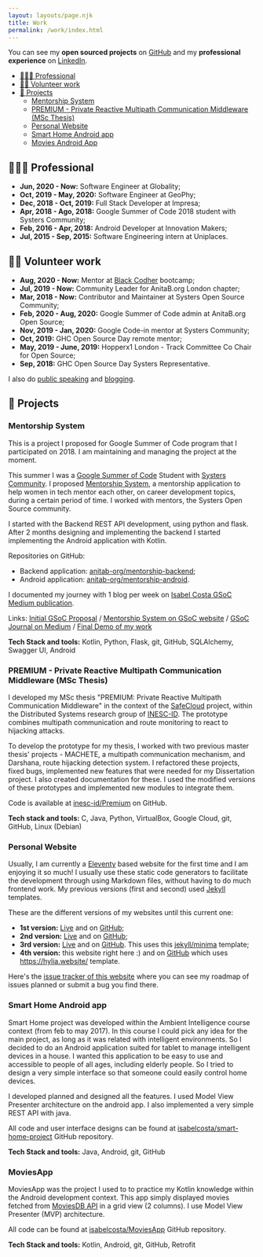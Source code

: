 ```yaml
---
layout: layouts/page.njk
title: Work
permalink: /work/index.html
---
```


You can see my **open sourced projects** on [GitHub](https://github.com/isabelcosta) and my **professional experience** on [LinkedIn](https://www.linkedin.com/in/isabelcmdcosta).

- [👩🏾‍💻 Professional](#heading-professional)
- [👐🏾 Volunteer work](#heading-volunteer-work)
- [🚧 Projects](#heading-projects)
    - [Mentorship System](#heading-mentorship-system)
    - [PREMIUM - Private Reactive Multipath Communication Middleware (MSc Thesis)](#heading-premium-private-reactive-multipath-communication-middleware-(msc-thesis))
    - [Personal Website](#heading-personal-website)
    - [Smart Home Android app](#heading-smart-home-android-app)
    - [Movies Android App](#heading-moviesapp)

## 👩🏾‍💻 Professional

- **Jun, 2020 - Now:** Software Engineer at Globality;
- **Oct, 2019 - May, 2020:** Software Engineer at GeoPhy;
- **Dec, 2018 - Oct, 2019:** Full Stack Developer at Impresa;
- **Apr, 2018 - Ago, 2018:** Google Summer of Code 2018 student with Systers Community;
- **Feb, 2016 - Apr, 2018:** Android Developer at Innovation Makers;
- **Jul, 2015 - Sep, 2015:** Software Engineering intern at Uniplaces.

## 👐🏾 Volunteer work

- **Aug, 2020 - Now:** Mentor at [Black Codher](https://blackcodher.com/) bootcamp;
- **Jul, 2019 - Now:** Community Leader for AnitaB.org London chapter;
- **Mar, 2018 - Now:** Contributor and Maintainer at Systers Open Source Community;
- **Feb, 2020 - Aug, 2020:** Google Summer of Code admin at AnitaB.org Open Source;
- **Nov, 2019 - Jan, 2020:** Google Code-in mentor at Systers Community;
- **Oct, 2019:** GHC Open Source Day remote mentor;
- **May, 2019 - June, 2019:** Hopperx1 London - Track Committee Co Chair for Open Source;
- **Sep, 2018:** GHC Open Source Day Systers Representative.

I also do [public speaking](/talks/) and [blogging](/posts/).

## 🚧 Projects

### Mentorship System

This is a project I proposed for Google Summer of Code program that I participated on 2018. I am maintaining and managing the project at the moment.

This summer I was a [Google Summer of Code](https://summerofcode.withgoogle.com) Student with [Systers Community](https://github.com/systers). I proposed [Mentorship System](https://summerofcode.withgoogle.com/archive/2018/projects/6592097335377920/), a mentorship application to help women in tech mentor each other, on career development topics, during a certain period of time. I worked with mentors, the Systers Open Source community.

I started with the Backend REST API development, using python and flask. After 2 months designing and implementing the backend I started implementing the Android application with Kotlin.

Repositories on GitHub:
- Backend application: [anitab-org/mentorship-backend](https://github.com/anitab-org/mentorship-backend);
- Android application: [anitab-org/mentorship-android](https://github.com/anitab-org/mentorship-android).

I documented my journey with 1 blog per week on [Isabel Costa GSoC Medium publication](https://medium.com/isabel-costa-gsoc). 

Links: [Initial GSoC Proposal]() / [Mentorship System on GSoC website](https://summerofcode.withgoogle.com/archive/2018/projects/6592097335377920/) / [GSoC Journal on Medium](https://medium.com/isabel-costa-gsoc) / [Final Demo of my work](https://www.youtube.com/watch?v=xRZrdR47R-w)

**Tech Stack and tools:** Kotlin, Python, Flask, git, GitHub, SQLAlchemy, Swagger UI, Android

### PREMIUM - Private Reactive Multipath Communication Middleware (MSc Thesis)

I developed my MSc thesis "PREMIUM: Private Reactive Multipath Communication Middleware" in the context of the [SafeCloud](https://www.safecloud-project.eu/) project, within the Distributed Systems research group of [INESC-ID](https://www.inesc-id.pt/). The prototype combines multipath communication and route monitoring to react to hijacking attacks.

To develop the prototype for my thesis, I worked with two previous master thesis' projects - MACHETE, a multipath communication mechanism, and Darshana, route hijacking detection system. I refactored these projects, fixed bugs, implemented new features that were needed for my Dissertation project. I also created documentation for these.
I used the modified versions of these prototypes and implemented new modules to integrate them.

Code is available at [inesc-id/Premium](https://github.com/inesc-id/Premium) on GitHub.

**Tech stack and tools:** C, Java, Python, VirtualBox, Google Cloud, git, GitHub, Linux (Debian)

### Personal Website

Usually, I am currently a [Eleventy](https://www.11ty.dev/) based website for the first time and I am enjoying it so much! I usually use these static code generators to facilitate the development through using Markdown files, without having to do much frontend work. My previous versions (first and second) used [Jekyll](https://jekyllrb.com/) templates.

These are the different versions of my websites until this current one:
- **1st version:** [Live](http://isabelcosta.github.io/first-personal-website) and on [GitHub](http://github.com/isabelcosta/first-personal-website);
- **2nd version:** [Live](http://isabelcosta.github.io/second-personal-website) and on [GitHub](https://github.com/isabelcosta/second-personal-website);
- **3rd version:** [Live](http://isabelcosta.github.io/third-personal-website) and on [GitHub](https://github.com/isabelcosta/third-personal-website). This uses this [jekyll/minima](https://github.com/jekyll/minima) template;
- **4th version:** this website right here :) and on [GitHub](https://github.com/isabelcosta/isabelcosta.github.io) which uses https://hylia.website/ template.

Here's the [issue tracker of this website](https://github.com/isabelcosta/isabelcosta.github.io/issues) where you can see my roadmap of issues planned or submit a bug you find there.

### Smart Home Android app

Smart Home project was developed within the Ambient Intelligence course context (from feb to may 2017). In this course I could pick any idea for the main project, as long as it was related with intelligent environments. So I decided to do an Android application suited for tablet to manage intelligent devices in a house. I wanted this application to be easy to use and accessible to people of all ages, including elderly people. So I tried to design a very simple interface so that someone could easily control home devices.

I developed planned and designed all the features. I used Model View Presenter architecture on the android app. I also implemented a very simple REST API with java.

All code and user interface designs can be found at [isabelcosta/smart-home-project](https://github.com/isabelcosta/smart-home-project) GitHub repository.

**Tech Stack and tools:** Java, Android, git, GitHub

### MoviesApp

MoviesApp was the project I used to to practice my Kotlin knowledge within the Android development context. This app simply displayed movies fetched from [MoviesDB API](https://developers.themoviedb.org/3) in a grid view (2 columns). I use Model View Presenter (MVP) architecture.

All code can be found at [isabelcosta/MoviesApp](https://github.com/isabelcosta/MoviesApp) GitHub repository.

**Tech Stack and tools:** Kotlin, Android, git, GitHub, Retrofit
